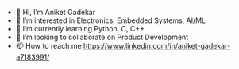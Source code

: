 - 👋 Hi, I’m Aniket Gadekar
- 👀 I’m interested in Electronics, Embedded Systems, AI/ML
- 🌱 I’m currently learning Python, C, C++
- 💞️ I’m looking to collaborate on Product Development
- 📫 How to reach me https://www.linkedin.com/in/aniket-gadekar-a7183991/

<!---
gadekan/gadekan is a ✨ special ✨ repository because its `README.md` (this file) appears on your GitHub profile.
You can click the Preview link to take a look at your changes.
--->
